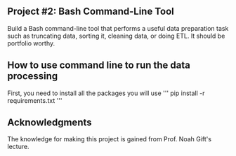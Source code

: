 
## Project #2: Bash Command-Line Tool
Build a Bash command-line tool that performs a useful data preparation task such as truncating data, sorting it, cleaning data, or doing ETL. It should be portfolio worthy.

## How to use command line to run the data processing

First, you need to install all the packages you will use
''' pip install -r requirements.txt '''

## Acknowledgments
The knowledge for making this project is gained from Prof. Noah Gift's lecture.
